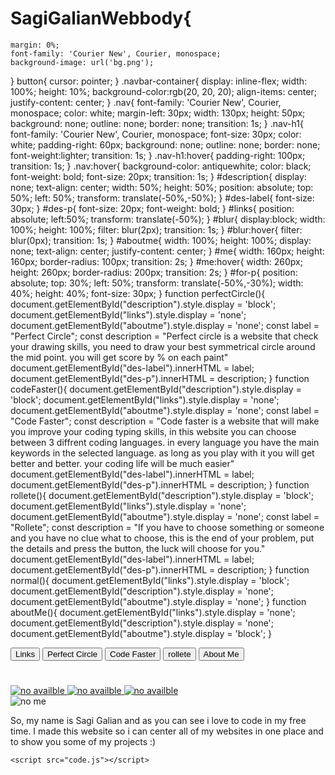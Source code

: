 # SagiGalianWebbody{
    margin: 0%;
    font-family: 'Courier New', Courier, monospace;
    background-image: url('bg.png');
}
button{
    cursor: pointer;
}
.navbar-container{
    display: inline-flex;
    width: 100%;
    height: 10%;
    background-color:rgb(20, 20, 20);
    align-items: center;
    justify-content: center;
}
.nav{
    font-family: 'Courier New', Courier, monospace;
    color: white;
    margin-left: 30px;
    width: 130px;
    height: 50px;
    background: none;
    outline: none;
    border: none;
    transition: 1s;
}
.nav-h1{
    font-family: 'Courier New', Courier, monospace;
    font-size: 30px;
    color: white;
    padding-right: 60px;
    background: none;
    outline: none;
    border: none;
    font-weight:lighter;
    transition: 1s;
}
.nav-h1:hover{
    padding-right: 100px;
    transition: 1s;
}
.nav:hover{
    background-color: antiquewhite;
    color: black;
    font-weight: bold;
    font-size: 20px;
    transition: 1s;
}
#description{
    display: none;
    text-align: center;
    width: 50%;
    height: 50%;
    position: absolute;
    top: 50%;
    left: 50%;
    transform: translate(-50%,-50%);
}
#des-label{
    font-size: 30px;
}
#des-p{
    font-size: 20px;
    font-weight: bold;
}
#links{
    position: absolute;
    left:50%;
    transform: translate(-50%);
}
#blur{
    display:block;
    width: 100%;
    height: 100%;
    filter: blur(2px);
    transition: 1s;
}
#blur:hover{
    filter: blur(0px);
    transition: 1s;
}
#aboutme{
    width: 100%;
    height: 100%;
    display: none;
    text-align: center;
    justify-content: center;
}
#me{
    width: 160px;
    height: 160px;
    border-radius: 100px;
    transition: 2s;
}
#me:hover{
    width: 260px;
    height: 260px;
    border-radius: 200px;
    transition: 2s;
}
#for-p{
    position: absolute;
    top: 30%;
    left: 50%;
    transform: translate(-50%,-30%);
    width: 40%;
    height: 40%;
    font-size: 30px;
}
function perfectCircle(){
    document.getElementById("description").style.display = 'block';
    document.getElementById("links").style.display = 'none';
    document.getElementById("aboutme").style.display = 'none';
    const label = "Perfect Circle";
    const description = "Perfect circle is a website that check your drawing skills, you need to draw your best symmetrical circle around the mid point. you will get score by % on each paint"
    document.getElementById("des-label").innerHTML = label;
    document.getElementById("des-p").innerHTML = description;
}
function codeFaster(){
    document.getElementById("description").style.display = 'block';
    document.getElementById("links").style.display = 'none';
    document.getElementById("aboutme").style.display = 'none';
    const label = "Code Faster";
    const description = "Code faster is a website that will make you improve your coding typing skills, in this website you can choose between 3 diffrent coding languages. in every language you have the main keywords in the selected language. as long as you play with it you will get better and better. your coding life will be much easier"
    document.getElementById("des-label").innerHTML = label;
    document.getElementById("des-p").innerHTML = description;
}
function rollete(){
    document.getElementById("description").style.display = 'block';
    document.getElementById("links").style.display = 'none';
    document.getElementById("aboutme").style.display = 'none';
    const label = "Rollete";
    const description = "If you have to choose something or someone and you have no clue what to choose, this is the end of your problem, put the details and press the button, the luck will choose for you."
    document.getElementById("des-label").innerHTML = label;
    document.getElementById("des-p").innerHTML = description;
}
function normal(){
    document.getElementById("links").style.display = 'block';
    document.getElementById("description").style.display = 'none';
    document.getElementById("aboutme").style.display = 'none';
}
function aboutMe(){
    document.getElementById("links").style.display = 'none';
    document.getElementById("description").style.display = 'none';
    document.getElementById("aboutme").style.display = 'block';
}
<!DOCTYPE html>
<html lang="en">
<head>
    <meta charset="UTF-8">
    <meta http-equiv="X-UA-Compatible" content="IE=edge">
    <meta name="viewport" content="width=device-width, initial-scale=1.0">
    <title>sagi</title>
    <link rel="stylesheet" href="style.css">
</head>
<body>
    <div class="navbar-container">
        <button class="nav-h1" onclick="normal()">Links</button>
        <button class="nav" onclick="perfectCircle()">Perfect Circle</button>
        <button class="nav" onclick="codeFaster()">Code Faster</button>
        <button class="nav" onclick="rollete()">rollete</button>
        <button class="nav" onclick="aboutMe()">About Me</button>
    </div>
    <div id="description">
        <h1 id="des-label"></h1>
        <p id="des-p"></p>
    </div>
    <div id="links">
        <a href="https://sagigalian99.github.io/codeFaster/" target="_blank">
            <img src="codeFaster.png" alt="no availble" id="blur">
        </a>
        <a href=" https://sagigalian99.github.io/randomize/" target="_blank">
            <img src="rollete.png" alt="no availble" id="blur">
        </a>
        <a href="https://yosefmaman.github.io/perfectCircle.com.il/" target="_blank">
            <img src="perfectCircle2.png" alt="no availble" id="blur">
        </a>
    </div>
    <div id="aboutme">
        <div id="for-p">
            <img src="me.png" alt="no me" id="me">
            <p>So, my name is Sagi Galian and as you can see i love to code in my free time. I made this website so i can center all of my websites in one place and to show you some of my projects :)</p>
        </div>
    </div>

    <script src="code.js"></script>
</body>
</html>
